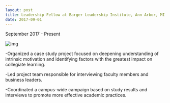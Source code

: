 ```yaml
---
layout: post
title: Leadership Fellow at Barger Leadership Institute, Ann Arbor, MI 
date: 2017-09-01
---
```

September 2017 - Present

![img]()

-Organized a case study project focused on deepening understanding of intrinsic motivation and identifying factors with the greatest impact on collegiate learning.

-Led project team responsible for interviewing faculty members and business leaders.

-Coordinated a campus-wide campaign based on study results and interviews to promote more effective academic practices.
